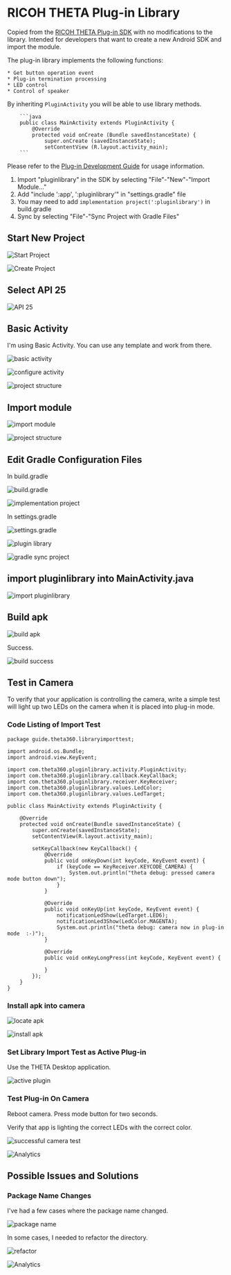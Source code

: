 # RICOH THETA Plug-in Library

Copied from the 
[RICOH THETA Plug-in SDK](https://github.com/ricohapi/theta-plugin-sdk) with no
modifications to the library. 
Intended for developers that want to create a new Android
SDK and import the module.

The plug-in library implements the following functions:

    * Get button operation event
    * Plug-in termination processing
    * LED control
    * Control of speaker

By inheriting `PluginActivity` you will be able to use library methods.

        ```java
        public class MainActivity extends PluginActivity {
            @Override
            protected void onCreate (Bundle savedInstanceState) {
                super.onCreate (savedInstanceState);
                setContentView (R.layout.activity_main);
        ```

Please refer to the [Plug-in Development Guide](http://theta360.guide/plugin/) 
for usage information.

1. Import "pluginlibrary" in the SDK by selecting "File"-"New"-"Import Module..."
2. Add "include ':app', ':pluginlibrary'" in "settings.gradle" file
3. You may need to add `implementation project(':pluginlibrary')` in build.gradle
4. Sync by selecting "File"-"Sync Project with Gradle Files"

## Start New Project

![Start Project](doc/img/new-project-1.png) 

![Create Project](doc/img/new-project-2.png) 

## Select API 25

![API 25](doc/img/api.png) 

## Basic Activity

I'm using Basic Activity. You can use any template and work from there.

![basic activity](doc/img/basic-activity-1.png) 

![configure activity](doc/img/basic-activity-2.png) 

![project structure](doc/img/basic-activity-3.png) 

## Import module

![import module](doc/img/import-module-1.png) 

![project structure](doc/img/import-module-2.png) 

## Edit Gradle Configuration Files

In build.gradle

![build.gradle](doc/img/gradle-config-1.png) 

![implementation project](doc/img/gradle-config-2.png) 

In settings.gradle

![settings.gradle](doc/img/gradle-config-3.png) 

![plugin library](doc/img/gradle-config-4.png) 

![gradle sync project](doc/img/gradle-config-5.png) 

## import pluginlibrary into MainActivity.java

![import pluginlibrary](doc/img/import-pluginlibrary.png) 

## Build apk

![build apk](doc/img/build-apk-1.png) 

Success.

![build success](doc/img/build-apk-2.png) 


## Test in Camera

To verify that your application is controlling the camera, write a simple test will light up two LEDs on the camera when it is placed into plug-in mode.

### Code Listing of Import Test

    package guide.theta360.libraryimporttest;

    import android.os.Bundle;
    import android.view.KeyEvent;

    import com.theta360.pluginlibrary.activity.PluginActivity;
    import com.theta360.pluginlibrary.callback.KeyCallback;
    import com.theta360.pluginlibrary.receiver.KeyReceiver;
    import com.theta360.pluginlibrary.values.LedColor;
    import com.theta360.pluginlibrary.values.LedTarget;

    public class MainActivity extends PluginActivity {

        @Override
        protected void onCreate(Bundle savedInstanceState) {
            super.onCreate(savedInstanceState);
            setContentView(R.layout.activity_main);

            setKeyCallback(new KeyCallback() {
                @Override
                public void onKeyDown(int keyCode, KeyEvent event) {
                    if (keyCode == KeyReceiver.KEYCODE_CAMERA) {
                        System.out.println("theta debug: pressed camera mode button down");
                    }
                }

                @Override
                public void onKeyUp(int keyCode, KeyEvent event) {
                    notificationLedShow(LedTarget.LED6);
                    notificationLed3Show(LedColor.MAGENTA);
                    System.out.println("theta debug: camera now in plug-in mode  :-)");
                }

                @Override
                public void onKeyLongPress(int keyCode, KeyEvent event) {

                }
            });
        }
    }

### Install apk into camera

![locate apk](doc/img/install-camera-1.png) 

![install apk](doc/img/install-camera-2.png) 

### Set Library Import Test as Active Plug-in

Use the THETA Desktop application.

![active plugin](doc/img/active-plugin.png) 


### Test Plug-in On Camera

Reboot camera. Press mode button for two seconds.

Verify that app is lighting the correct LEDs with the correct color.

![successful camera test](doc/img/test-camera.jpg) 

![Analytics](https://ga-beacon.appspot.com/UA-73311422-5/pluginlibrary)

## Possible Issues and Solutions

### Package Name Changes

I've had a few cases where the package name changed.

![package name](doc/img/package-name.jpg) 

In some cases, I needed to refactor the directory.

![refactor](doc/img/refactor.png) 

![Analytics](https://ga-beacon.appspot.com/UA-73311422-5/pluginlibrary)


